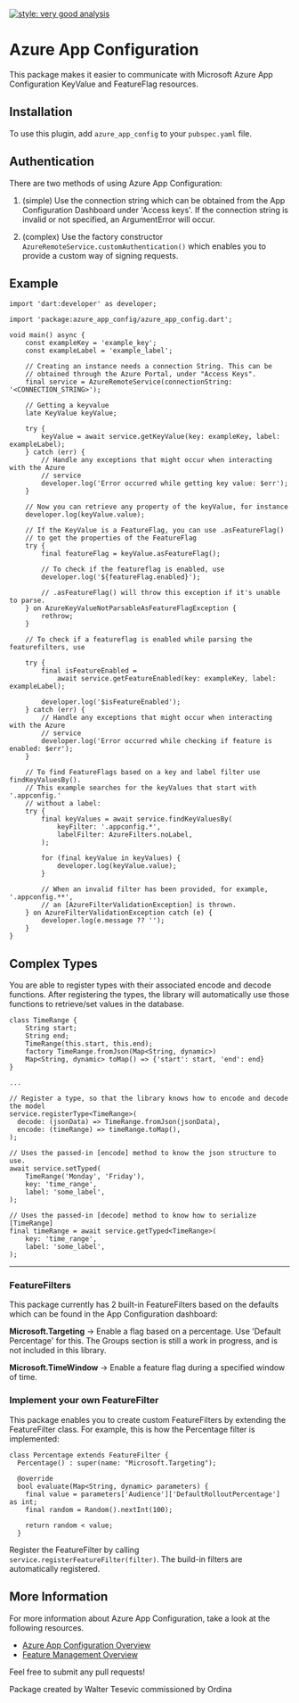 [![style: very good analysis](https://img.shields.io/badge/style-very_good_analysis-B22C89.svg)](https://pub.dev/packages/very_good_analysis)

# Azure App Configuration  
This package makes it easier to communicate with Microsoft Azure App Configuration KeyValue and FeatureFlag resources.

## Installation
To use this plugin, add `azure_app_config` to your `pubspec.yaml` file.


## Authentication

There are two methods of using Azure App Configuration:

1. (simple) Use the connection string which can be obtained from the App Configuration Dashboard under 'Access keys'. If the connection string is invalid or not specified, an ArgumentError will occur.

2. (complex) Use the factory constructor `AzureRemoteService.customAuthentication()` which enables you to provide a custom way of signing requests.

## Example 

    import 'dart:developer' as developer;

    import 'package:azure_app_config/azure_app_config.dart';

    void main() async {
        const exampleKey = 'example_key';
        const exampleLabel = 'example_label';

        // Creating an instance needs a connection String. This can be
        // obtained through the Azure Portal, under "Access Keys".
        final service = AzureRemoteService(connectionString: '<CONNECTION_STRING>');

        // Getting a keyvalue
        late KeyValue keyValue;

        try {
            keyValue = await service.getKeyValue(key: exampleKey, label: exampleLabel);
        } catch (err) {
            // Handle any exceptions that might occur when interacting with the Azure
            // service
            developer.log('Error occurred while getting key value: $err');
        }

        // Now you can retrieve any property of the keyValue, for instance
        developer.log(keyValue.value);

        // If the KeyValue is a FeatureFlag, you can use .asFeatureFlag()
        // to get the properties of the FeatureFlag
        try {
            final featureFlag = keyValue.asFeatureFlag();

            // To check if the featureflag is enabled, use
            developer.log('${featureFlag.enabled}');

            // .asFeatureFlag() will throw this exception if it's unable to parse.
        } on AzureKeyValueNotParsableAsFeatureFlagException {
            rethrow;
        }

        // To check if a featureflag is enabled while parsing the featurefilters, use

        try {
            final isFeatureEnabled =
                await service.getFeatureEnabled(key: exampleKey, label: exampleLabel);

            developer.log('$isFeatureEnabled');
        } catch (err) {
            // Handle any exceptions that might occur when interacting with the Azure
            // service
            developer.log('Error occurred while checking if feature is enabled: $err');
        }

        // To find FeatureFlags based on a key and label filter use findKeyValuesBy().
        // This example searches for the keyValues that start with '.appconfig.'
        // without a label:
        try {
            final keyValues = await service.findKeyValuesBy(
                keyFilter: '.appconfig.*',
                labelFilter: AzureFilters.noLabel,
            );

            for (final keyValue in keyValues) {
                developer.log(keyValue.value);
            }

            // When an invalid filter has been provided, for example, '.appconfig.**',
            // an [AzureFilterValidationException] is thrown.
        } on AzureFilterValidationException catch (e) {
            developer.log(e.message ?? '');
        }
    }


## Complex Types

You are able to register types with their associated 
encode and decode functions. After registering the types, the library will automatically use those functions to retrieve/set values in the database.

    class TimeRange {
        String start;
        String end;
        TimeRange(this.start, this.end);
        factory TimeRange.fromJson(Map<String, dynamic>)
        Map<String, dynamic> toMap() => {'start': start, 'end': end}
    }
    
    ...

    // Register a type, so that the library knows how to encode and decode the model
    service.registerType<TimeRange>(
      decode: (jsonData) => TimeRange.fromJson(jsonData),
      encode: (timeRange) => timeRange.toMap(),
    );

    // Uses the passed-in [encode] method to know the json structure to use.
    await service.setTyped(
        TimeRange('Monday', 'Friday'),
        key: 'time_range',
        label: 'some_label',
    );
    
    // Uses the passed-in [decode] method to know how to serialize [TimeRange]
    final timeRange = await service.getTyped<TimeRange>(
        key: 'time_range',
        label: 'some_label',
    ); 

---

### FeatureFilters
This package currently has 2 built-in FeatureFilters based on the defaults which can be found in the App Configuration dashboard:

**Microsoft.Targeting** -> Enable a flag based on a percentage. Use 'Default Percentage' for this. The Groups section is still a work in progress, and is not included in this library. 

**Microsoft.TimeWindow** -> Enable a feature flag during a specified window of time.

### Implement your own FeatureFilter

This package enables you to create custom FeatureFilters by extending the FeatureFilter class. For example, this is how the Percentage filter is implemented:

    class Percentage extends FeatureFilter {
      Percentage() : super(name: "Microsoft.Targeting");

      @override
      bool evaluate(Map<String, dynamic> parameters) {
        final value = parameters['Audience']['DefaultRolloutPercentage'] as int;
        final random = Random().nextInt(100);

        return random < value;
      }
    


Register the FeatureFilter by calling `service.registerFeatureFilter(filter)`. The build-in filters are automatically registered.

## More Information
For more information about Azure App Configuration, take a look at the following resources.

 - [Azure App Configuration Overview](https://learn.microsoft.com/en-us/azure/azure-app-configuration/overview)
 - [Feature Management Overview](https://learn.microsoft.com/en-us/azure/azure-app-configuration/concept-feature-management)


Feel free to submit any pull requests!




Package created by Walter Tesevic commissioned by Ordina
